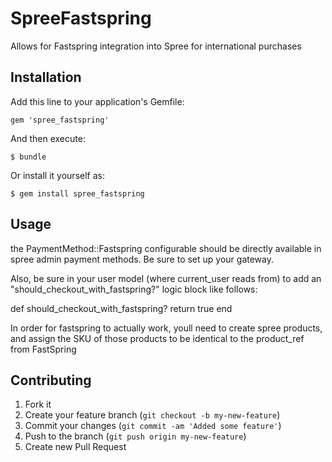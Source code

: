 # SpreeFastspring

Allows for Fastspring integration into Spree for international purchases

## Installation

Add this line to your application's Gemfile:

    gem 'spree_fastspring'

And then execute:

    $ bundle

Or install it yourself as:

    $ gem install spree_fastspring

## Usage

the PaymentMethod::Fastspring configurable should be directly available in spree admin payment methods.  Be sure to set up your gateway.

Also, be sure in your user model (where current_user reads from) to add an "should_checkout_with_fastspring?" logic block like follows:

def should_checkout_with_fastspring?
	return true
end

In order for fastspring to actually work, youll need to create spree products, and assign the SKU of those products to
be identical to the product_ref from FastSpring

## Contributing

1. Fork it
2. Create your feature branch (`git checkout -b my-new-feature`)
3. Commit your changes (`git commit -am 'Added some feature'`)
4. Push to the branch (`git push origin my-new-feature`)
5. Create new Pull Request
